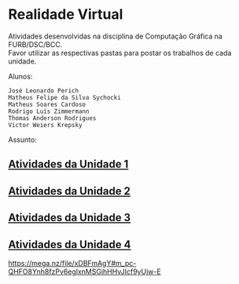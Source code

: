 # Realidade Virtual 

Atividades desenvolvidas na disciplina de Computação Gráfica na FURB/DSC/BCC.  
Favor utilizar as respectivas pastas para postar os trabalhos de cada unidade.  

Alunos:  

    José Leonardo Perich  
    Matheus Felipe da Silva Sychocki  
    Matheus Soares Cardoso  
    Rodrigo Luís Zimmermann  
    Thomas Anderson Rodrigues  
    Victor Weiers Krepsky  

Assunto:  

## [Atividades da Unidade 1](unidade_1 "Atividades da Unidade 1")  

## [Atividades da Unidade 2](unidade_2 "Atividades da Unidade 2")  

## [Atividades da Unidade 3](unidade_3 "Atividades da Unidade 3")  

## [Atividades da Unidade 4](unidade_4 "Atividades da Unidade 4")  

https://mega.nz/file/xDBFmAgY#m_pc-QHFO8Ynh8fzPv6eglxnMSGihHHvJIcf9yUjw-E
